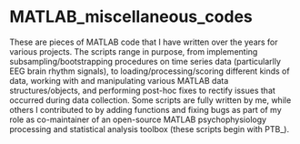 # MATLAB_miscellaneous_codes

These are pieces of MATLAB code that I have written over the years for various projects. The scripts range in purpose, from implementing subsampling/bootstrapping procedures on time series data (particularlly EEG brain rhythm signals), to loading/processing/scoring different kinds of data, working with and manipulating various MATLAB data structures/objects, and performing post-hoc fixes to rectify issues that occurred during data collection. Some scripts are fully written by me, while others I contributed to by adding functions and fixing bugs as part of my role as co-maintainer of an open-source MATLAB psychophysiology processing and statistical analysis toolbox (these scripts begin with PTB_).
